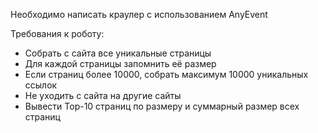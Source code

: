 Необходимо написать краулер с использованием AnyEvent

Требования к роботу:
* Собрать с сайта все уникальные страницы
* Для каждой страницы запомнить её размер
* Если страниц более 10000, собрать максимум 10000 уникальных ссылок
* Не уходить с сайта на другие сайты
* Вывести Top-10 страниц по размеру и суммарный размер всех страниц
